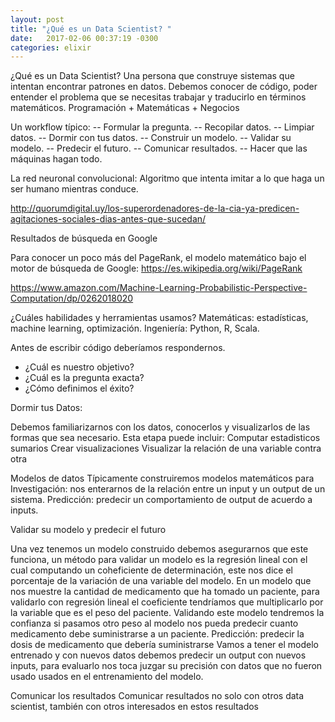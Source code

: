 ```yaml
---
layout: post
title: "¿Qué es un Data Scientist? "
date:   2017-02-06 00:37:19 -0300
categories: elixir
---
```


¿Qué es un Data Scientist? 
Una persona que construye sistemas que intentan encontrar patrones en datos.
Debemos conocer de código, poder entender el problema que se necesitas trabajar y traducirlo en términos matemáticos.
Programación + Matemáticas + Negocios

Un workflow típico:
-- Formular la pregunta.
-- Recopilar datos.
-- Limpiar datos.
-- Dormir con tus datos.
-- Construir un modelo.
-- Validar su modelo.
-- Predecir el futuro.
-- Comunicar resultados.
-- Hacer que las máquinas hagan todo.


La red neuronal convolucional: Algoritmo que intenta imitar a lo que haga un ser humano mientras conduce.

http://quorumdigital.uy/los-superordenadores-de-la-cia-ya-predicen-agitaciones-sociales-dias-antes-que-sucedan/

Resultados de búsqueda en Google

Para conocer un poco más del PageRank, el modelo matemático bajo el motor de búsqueda de Google: https://es.wikipedia.org/wiki/PageRank

https://www.amazon.com/Machine-Learning-Probabilistic-Perspective-Computation/dp/0262018020

¿Cuáles habilidades y herramientas usamos?
Matemáticas: estadísticas, machine learning, optimización.
Ingeniería: Python, R, Scala.

Antes de escribir código deberíamos respondernos.

 * ¿Cuál es nuestro objetivo?
 * ¿Cuál es la pregunta exacta?
 * ¿Cómo definimos el éxito?

Dormir tus Datos:

Debemos familiarizarnos con los datos, conocerlos y visualizarlos de las formas que sea necesario.
Esta etapa puede incluir:
Computar estadisticos sumarios
Crear visualizaciones
Visualizar la relación de una variable contra otra

Modelos de datos
Típicamente construiremos modelos matemáticos para
Investigación: nos enterarnos de la relación entre un input y un output de un sistema.
Predicción: predecir un comportamiento de output de acuerdo a inputs.

Validar su modelo y predecir el futuro

Una vez tenemos un modelo construido debemos asegurarnos que este funciona, un método para validar un modelo es la regresión lineal con el cual computando un coheficiente de determinación, este nos dice el porcentaje de la variación de una variable del modelo.
En un modelo que nos muestre la cantidad de medicamento que ha tomado un paciente, para validarlo con regresión lineal el coeficiente tendríamos que multiplicarlo por la variable que es el peso del paciente.
Validando este modelo tendremos la confianza si pasamos otro peso al modelo nos pueda predecir cuanto medicamento debe suministrarse a un paciente.
Predicción: predecir la dosis de medicamento que debería suministrarse
Vamos a tener el modelo entrenado y con nuevos datos debemos predecir un output con nuevos inputs, para evaluarlo nos toca juzgar su precisión con datos que no fueron usado usados en el entrenamiento del modelo.

Comunicar los resultados
Comunicar resultados no solo con otros data scientist, también con otros interesados en estos resultados
